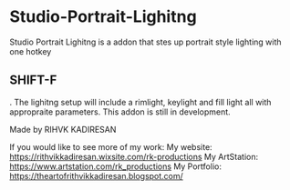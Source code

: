 # Studio-Portrait-Lighitng
Studio Portrait Lighitng is a addon that stes up portrait style lighting with one hotkey <h2>SHIFT-F</h2>. The lighitng setup will include a rimlight, keylight and fill light all with appropraite parameters. This addon is still in development.

Made by RIHVK KADIRESAN

If you would like to see more of my work:
My website: https://rithvikkadiresan.wixsite.com/rk-productions
My ArtStation: https://www.artstation.com/rk_productions
My Portfolio: https://theartofrithvikkadiresan.blogspot.com/
